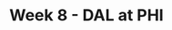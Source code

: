 ---
layout: game
title: Week 8 - DAL at PHI
season: 2020
game_id: 2020_08_DAL_PHI
away_team: DAL
home_team: PHI
---